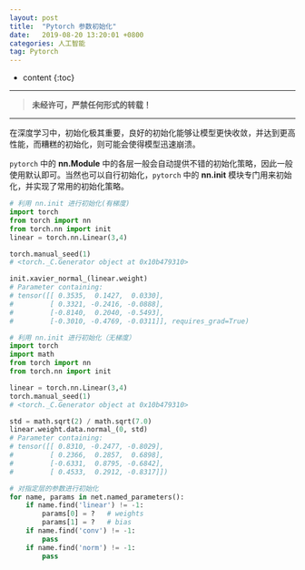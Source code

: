 ```yaml
---
layout: post
title:  "Pytorch 参数初始化"
date:   2019-08-20 13:20:01 +0800
categories: 人工智能
tag: Pytorch
---
```


* content
{:toc}


****

> **未经许可，严禁任何形式的转载！**

****

在深度学习中，初始化极其重要，良好的初始化能够让模型更快收敛，并达到更高性能，而糟糕的初始化，则可能会使得模型迅速崩溃。

`pytorch` 中的 **nn.Module** 中的各层一般会自动提供不错的初始化策略，因此一般使用默认即可。当然也可以自行初始化，`pytorch` 中的 **nn.init** 模块专门用来初始化，并实现了常用的初始化策略。

```python
# 利用 nn.init 进行初始化(有梯度)
import torch
from torch import nn
from torch.nn import init
linear = torch.nn.Linear(3,4)

torch.manual_seed(1)
# <torch._C.Generator object at 0x10b479310>

init.xavier_normal_(linear.weight)
# Parameter containing:
# tensor([[ 0.3535,  0.1427,  0.0330],
#         [ 0.3321, -0.2416, -0.0888],
#         [-0.8140,  0.2040, -0.5493],
#         [-0.3010, -0.4769, -0.0311]], requires_grad=True)
```

```python
# 利用 nn.init 进行初始化（无梯度）
import torch
import math
from torch import nn
from torch.nn import init

linear = torch.nn.Linear(3,4)
torch.manual_seed(1)
# <torch._C.Generator object at 0x10b479310>

std = math.sqrt(2) / math.sqrt(7.0)
linear.weight.data.normal_(0, std)
# Parameter containing:
# tensor([[ 0.8310, -0.2477, -0.8029],
#         [ 0.2366,  0.2857,  0.6898],
#         [-0.6331,  0.8795, -0.6842],
#         [ 0.4533,  0.2912, -0.8317]])
```

```python
# 对指定层的参数进行初始化
for name, params in net.named_parameters():
    if name.find('linear') != -1:
        params[0] = ?   # weights
        params[1] = ?   # bias
    if name.find('conv') != -1:  
        pass
    if name.find('norm') != -1:  
        pass
```